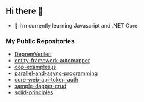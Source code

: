 ## Hi there 👋


- 🌱 I’m currently learning Javascript and .NET Core

### My Public Repositories

- [DepremVerileri](https://github.com/sefagunduz/DepremVerileri)
- [entity-framework-automapper](https://github.com/sefagunduz/entity-framework-automapper)
- [oop-examples.js](https://github.com/sefagunduz/oop-examples.js)
- [parallel-and-async-programming](https://github.com/sefagunduz/parallel-and-async-programming)
- [core-web-api-token-auth](https://github.com/sefagunduz/core-web-api-token-auth)
- [sample-dapper-crud](https://github.com/sefagunduz/sample-dapper-crud)
- [solid-principles](https://github.com/sefagunduz/solid-principles)

<!--
**sefagunduz/sefagunduz** is a ✨ _special_ ✨ repository because its `README.md` (this file) appears on your GitHub profile.

Here are some ideas to get you started:

- 🔭 I’m currently working on ...
- 🌱 I’m currently learning ...
- 👯 I’m looking to collaborate on ...
- 🤔 I’m looking for help with ...
- 💬 Ask me about ...
- 📫 How to reach me: ...
- 😄 Pronouns: ...
- ⚡ Fun fact: ...
-->

